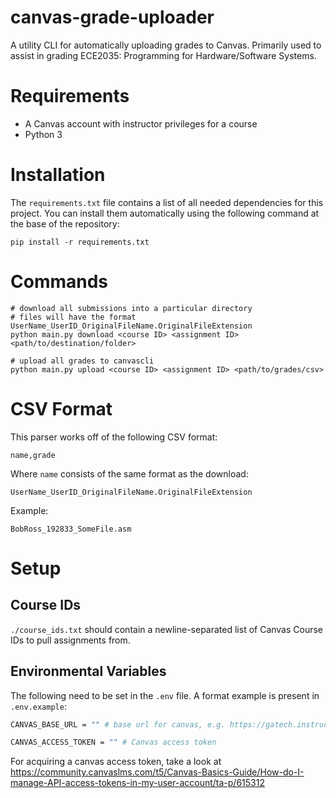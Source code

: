# canvas-grade-uploader

A utility CLI for automatically uploading grades to Canvas. Primarily used to assist in grading ECE2035: Programming for Hardware/Software Systems.

# Requirements 

- A Canvas account with instructor privileges for a course 
- Python 3

# Installation

The `requirements.txt` file contains a list of all needed dependencies for this project. You can install them automatically using the following command at the base of the repository:

```
pip install -r requirements.txt
```

# Commands 

```
# download all submissions into a particular directory
# files will have the format UserName_UserID_OriginalFileName.OriginalFileExtension
python main.py download <course ID> <assignment ID> <path/to/destination/folder>

# upload all grades to canvascli
python main.py upload <course ID> <assignment ID> <path/to/grades/csv>
```

# CSV Format

This parser works off of the following CSV format:

```
name,grade
```

Where `name` consists of the same format as the download:

```
UserName_UserID_OriginalFileName.OriginalFileExtension
```

Example:

```
BobRoss_192833_SomeFile.asm
```

# Setup 

## Course IDs 

`./course_ids.txt` should contain a newline-separated list of Canvas Course IDs to pull assignments from. 

## Environmental Variables

The following need to be set in the `.env` file. A format example is present in `.env.example`:

```sh
CANVAS_BASE_URL = "" # base url for canvas, e.g. https://gatech.instructure.com 

CANVAS_ACCESS_TOKEN = "" # Canvas access token
```

For acquiring a canvas access token, take a look at https://community.canvaslms.com/t5/Canvas-Basics-Guide/How-do-I-manage-API-access-tokens-in-my-user-account/ta-p/615312

